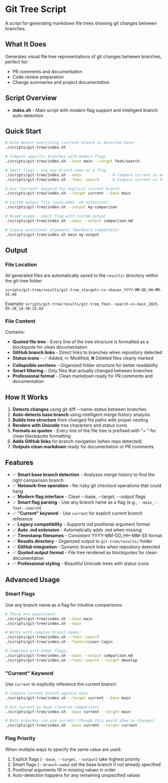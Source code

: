 # Git Tree Script

A script for generating markdown file trees showing git changes between branches.

## What It Does

Generates visual file tree representations of git changes between branches, perfect for:
- PR comments and documentation
- Code review preparation
- Change summaries and project documentation

## Script Overview

- **index.sh** - Main script with modern flag support and intelligent branch auto-detection

## Quick Start

```bash
# Auto-detect everything (current branch vs detected base)
./scripts/git-tree/index.sh

# Compare specific branches with modern flags
./scripts/git-tree/index.sh --base main --target feat/search

# Smart flags - use any branch name as a flag
./scripts/git-tree/index.sh --main              # Compare current vs main
./scripts/git-tree/index.sh --feat--search      # Compare current vs feat--search

# Use "current" keyword for explicit current branch
./scripts/git-tree/index.sh --target current --base main

# Custom output file (auto-adds .md extension)
./scripts/git-tree/index.sh --output my-comparison

# Mixed usage - smart flag with custom output
./scripts/git-tree/index.sh --main --output comparison.md

# Legacy positional arguments (backward compatible)
./scripts/git-tree/index.sh main my-output
```

## Output

### File Location
All generated files are automatically saved to the `results/` directory within the git-tree folder:
```
scripts/git-tree/results/git-tree_<target>-vs-<base>_YYYY-MM-DD_HH-MM-SS.md
```

Example: `scripts/git-tree/results/git-tree_feat--search-vs-main_2025-05-28_14-30-25.md`

### File Content
Contains:
- **Quoted file tree** - Every line of the tree structure is formatted as a blockquote for clean documentation
- **GitHub branch links** - Direct links to branches when repository detected
- **Status icons** - ✅ Added, ✏️ Modified, ❌ Deleted files clearly marked
- **Collapsible sections** - Organized folder structure for better readability
- **Smart filtering** - Only files that actually changed between branches
- **Professional format** - Clean markdown ready for PR comments and documentation

## How It Works

1. **Detects changes** using git diff --name-status between branches
2. **Auto-detects base branch** using intelligent merge history analysis
3. **Builds tree structure** from changed file paths with proper nesting
4. **Renders with Unicode** tree characters and status icons
5. **Formats as quotes** - Every line of the file tree is prefixed with "> " for clean blockquote formatting
6. **Adds GitHub links** for branch navigation (when repo detected)
7. **Outputs clean markdown** ready for documentation or PR comments

## Features

- ✅ **Smart base branch detection** - Analyzes merge history to find the right comparison branch
- ✅ **Network-free operation** - No risky git checkout operations that could hang
- ✅ **Modern flag interface** - Clean --base, --target, --output flags
- ✅ **Smart flag parsing** - Use any branch name as a flag (e.g., `--main`, `--feat--search`)
- ✅ **"Current" keyword** - Use `current` for explicit current branch reference
- ✅ **Legacy compatibility** - Supports old positional argument format
- ✅ **Auto .md extension** - Automatically adds .md when missing
- ✅ **Timestamp filenames** - Consistent YYYY-MM-DD_HH-MM-SS format
- ✅ **Results directory** - Organized output to `git-tree/results/` folder
- ✅ **GitHub integration** - Dynamic branch links when repository detected
- ✅ **Quoted output format** - File tree rendered as blockquotes for clean documentation
- ✅ **Professional styling** - Beautiful Unicode trees with status icons

## Advanced Usage

### Smart Flags
Use any branch name as a flag for intuitive comparisons:

```bash
# These are equivalent:
./scripts/git-tree/index.sh --base main
./scripts/git-tree/index.sh --main

# Works with complex branch names:
./scripts/git-tree/index.sh --feat--search
./scripts/git-tree/index.sh --feature/user-login

# Combined with other flags:
./scripts/git-tree/index.sh --main --output comparison.md
./scripts/git-tree/index.sh --feat--search --target develop
```

### "Current" Keyword
Use `current` to explicitly reference the current branch:

```bash
# Compare current branch against main
./scripts/git-tree/index.sh --target current --base main

# Use current as base (reverse comparison)
./scripts/git-tree/index.sh --base current --target main

# Both branches can use current (though this would show no changes)
./scripts/git-tree/index.sh --base current --target current
```

### Flag Priority
When multiple ways to specify the same value are used:
1. Explicit flags (`--base`, `--target`, `--output`) take highest priority
2. Smart flags (`--branch-name`) set the base branch if not already specified
3. Positional arguments fill in missing values in order
4. Auto-detection happens for any remaining unspecified values
